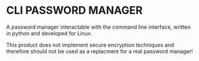 # CLI PASSWORD MANAGER
A password manager interactable with the command line interface, written in python and developed for Linux.

This product does not implement secure encryption techniques and therefore should not be used as a replacment for a real password manager!
